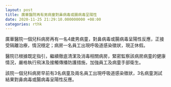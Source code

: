 ```yaml
---
layout: post
title: 廣華醫院再有男病童對鼻病毒或腸病毒呈陽性
date: 2020-11-25 21:29:10.000000000 +08:00
categories: rthk
---
```


廣華醫院一個兒科病房再有一名4歲男病童，對鼻病毒或腸病毒呈陽性反應，正接受隔離治療，情況穩定；病房一名員工出現呼吸道感染徵狀，現正休假。

醫院已根據既定指引，繼續徹底清潔及消毒相關病房，緊密監察該病房病童的健康情況，嚴格執行飛沫及接觸傳播防護措施，加強員工及病童手部衛生。

該院一個兒科病房早前有3名病童及兩名員工出現呼吸道感染徵狀，3名病童測試結果對鼻病毒或腸病毒呈陽性反應。
